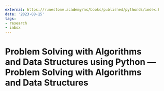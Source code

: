 ```yaml
---
external: https://runestone.academy/ns/books/published/pythonds/index.html
date: '2023-08-15'
tags:
- research
- inbox
---
```


# Problem Solving with Algorithms and Data Structures using Python — Problem Solving with Algorithms and Data Structures
